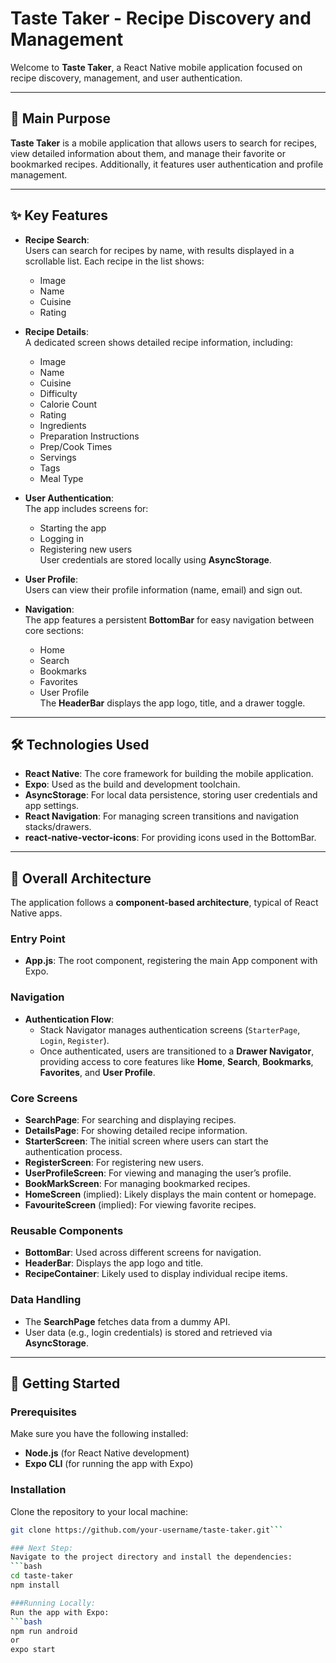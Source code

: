 # Taste Taker - Recipe Discovery and Management

Welcome to **Taste Taker**, a React Native mobile application focused on recipe discovery, management, and user authentication.

---

## 📱 **Main Purpose**

**Taste Taker** is a mobile application that allows users to search for recipes, view detailed information about them, and manage their favorite or bookmarked recipes. Additionally, it features user authentication and profile management.

---

## ✨ **Key Features**

- **Recipe Search**:  
  Users can search for recipes by name, with results displayed in a scrollable list. Each recipe in the list shows:
  - Image
  - Name
  - Cuisine
  - Rating

- **Recipe Details**:  
  A dedicated screen shows detailed recipe information, including:
  - Image
  - Name
  - Cuisine
  - Difficulty
  - Calorie Count
  - Rating
  - Ingredients
  - Preparation Instructions
  - Prep/Cook Times
  - Servings
  - Tags
  - Meal Type

- **User Authentication**:  
  The app includes screens for:
  - Starting the app
  - Logging in
  - Registering new users  
  User credentials are stored locally using **AsyncStorage**.

- **User Profile**:  
  Users can view their profile information (name, email) and sign out.

- **Navigation**:  
  The app features a persistent **BottomBar** for easy navigation between core sections:
  - Home
  - Search
  - Bookmarks
  - Favorites
  - User Profile  
  The **HeaderBar** displays the app logo, title, and a drawer toggle.

---

## 🛠 **Technologies Used**

- **React Native**: The core framework for building the mobile application.
- **Expo**: Used as the build and development toolchain.
- **AsyncStorage**: For local data persistence, storing user credentials and app settings.
- **React Navigation**: For managing screen transitions and navigation stacks/drawers.
- **react-native-vector-icons**: For providing icons used in the BottomBar.

---

## 🧩 **Overall Architecture**

The application follows a **component-based architecture**, typical of React Native apps.

### Entry Point

- **App.js**: The root component, registering the main App component with Expo.

### Navigation

- **Authentication Flow**:  
  - Stack Navigator manages authentication screens (`StarterPage`, `Login`, `Register`).
  - Once authenticated, users are transitioned to a **Drawer Navigator**, providing access to core features like **Home**, **Search**, **Bookmarks**, **Favorites**, and **User Profile**.

### Core Screens

- **SearchPage**: For searching and displaying recipes.
- **DetailsPage**: For showing detailed recipe information.
- **StarterScreen**: The initial screen where users can start the authentication process.
- **RegisterScreen**: For registering new users.
- **UserProfileScreen**: For viewing and managing the user’s profile.
- **BookMarkScreen**: For managing bookmarked recipes.
- **HomeScreen** (implied): Likely displays the main content or homepage.
- **FavouriteScreen** (implied): For viewing favorite recipes.

### Reusable Components

- **BottomBar**: Used across different screens for navigation.
- **HeaderBar**: Displays the app logo and title.
- **RecipeContainer**: Likely used to display individual recipe items.

### Data Handling

- The **SearchPage** fetches data from a dummy API.
- User data (e.g., login credentials) is stored and retrieved via **AsyncStorage**.

---

## 🚀 **Getting Started**

### Prerequisites

Make sure you have the following installed:
- **Node.js** (for React Native development)
- **Expo CLI** (for running the app with Expo)

### Installation

Clone the repository to your local machine:
```bash
git clone https://github.com/your-username/taste-taker.git```

### Next Step:
Navigate to the project directory and install the dependencies:
```bash
cd taste-taker
npm install

###Running Locally:
Run the app with Expo:
```bash
npm run android
or
expo start
